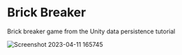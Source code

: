 # Brick Breaker

Brick breaker game from the Unity data persistence tutorial

![Screenshot 2023-04-11 165745](https://user-images.githubusercontent.com/16869835/231313328-79855754-69fc-474b-bff0-7daafa3fd59a.png)
